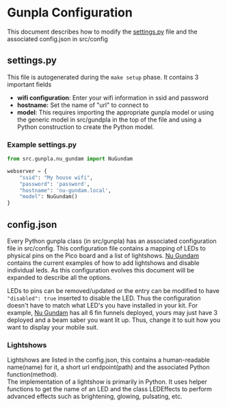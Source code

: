 # Gunpla Configuration
This document describes how to modify the [settings.py](/src/settings.py) file and the associated config.json in src/config

## settings.py
This file is autogenerated during the ```make setup``` phase.  It contains 3 important fields

* **wifi configuration**: Enter your wifi information in ssid and password
* **hostname:** Set the name of "url" to connect to
* **model**: This requires importing the appropriate gunpla model or using the generic model in src/gundpla in the top of the file and using a Python construction to create the Python model.

### Example settings.py
```python
from src.gunpla.nu_gundam import NuGundam

webserver = {
    "ssid": "My house wifi",
    "password": 'password',
    "hostname": 'nu-gundam.local',
    "model": NuGundam()
}
```

## config.json
Every Python gunpla class (in src/gunpla) has an associated configuration file in src/config.  This configuration file contains a mapping of LEDs to physical pins on the Pico board and a list of lightshows.  [Nu Gundam](/src/config/nu_gundam.json) contains the current examples of how to add lightshows and disable individual leds.  As this configuration evolves this document will be expanded to describe all the options.

LEDs to pins can be removed/updated or the entry can be modified to have ```"disabled": true``` inserted to disable the LED.  Thus the configuration doesn't have to match what LED's you have installed in your kit.  For example, [Nu Gundam](/src/config/nu_gundam.json) has all 6 fin funnels deployed, yours may just have 3 deployed and a beam saber you want lit up.  Thus, change it to suit how you want to display your mobile suit.

### Lightshows
Lightshows are listed in the config.json, this contains a human-readable name(name) for it, a short url endpoint(path) and the associated Python function(method).  
The implementation of a lightshow is primarily in Python.  It uses helper functions to get the name of an LED and the class LEDEffects to perform advanced effects such as brightening, glowing, pulsating, etc.
